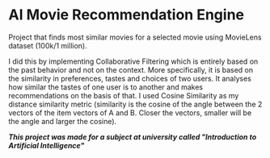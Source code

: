 # AI Movie Recommendation Engine

Project that finds most similar movies for a selected movie using MovieLens dataset (100k/1 million).

I did this by implementing Collaborative Filtering which is entirely based on the past behavior and not on the context. More specifically, it is based on the similarity in preferences, tastes and choices of two users. It analyses how similar the tastes of one user is to another and makes recommendations on the basis of that.
I used Cosine Similarity as my distance similarity metric (similarity is the cosine of the angle between the 2 vectors of the item vectors of A and B. Closer the vectors, smaller will be the angle and larger the cosine).

***This project was made for a subject at university called "Introduction to Artificial Intelligence"***
